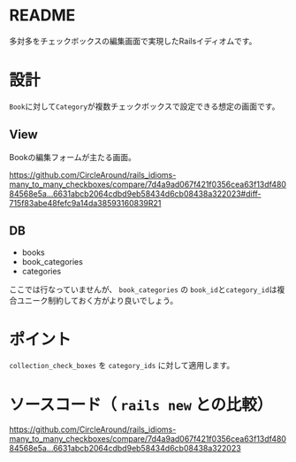 # README

多対多をチェックボックスの編集画面で実現したRailsイディオムです。

# 設計

`Book`に対して`Category`が複数チェックボックスで設定できる想定の画面です。

## View
Bookの編集フォームが主たる画面。 

https://github.com/CircleAround/rails_idioms-many_to_many_checkboxes/compare/7d4a9ad067f421f0356cea63f13df48084568e5a...6631abcb2064cdbd9eb58434d6cb08438a322023#diff-715f83abe48fefc9a14da38593160839R21

## DB
- books
- book_categories
- categories

ここでは行なっていませんが、 `book_categories` の `book_id`と`category_id`は複合ユニーク制約しておく方がより良いでしょう。

# ポイント
`collection_check_boxes` を `category_ids` に対して適用します。


# ソースコード（ `rails new` との比較）

https://github.com/CircleAround/rails_idioms-many_to_many_checkboxes/compare/7d4a9ad067f421f0356cea63f13df48084568e5a...6631abcb2064cdbd9eb58434d6cb08438a322023

